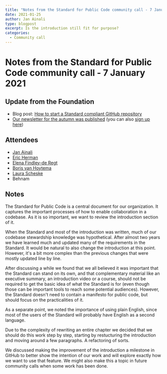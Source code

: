 ```yaml
---
title: "Notes from the Standard for Public Code community call - 7 January 2021"
date: 2021-01-25
author: Jan Ainali
type: blogpost
excerpt: Is the introduction still fit for purpose?
categories:
  - Community call
---
```


# Notes from the Standard for Public Code community call - 7 January 2021

## Update from the Foundation

* Blog post: [How to start a Standard compliant GitHub repository](https://blog.publiccode.net/news/2020/12/09/how-to-start-a-standard-compliant-repository.html)
* [Our newsletter for the autumn was published](https://blog.publiccode.net/news/2020/12/02/autumn-2020-newsletter.html) (you can also [sign up here](https://odoo.publiccode.net/survey/start/594b9243-c7e5-4bc1-8714-35137c971842))

## Attendees

* [Jan Ainali](https://publiccode.net/team/jan-ainali.html)
* [Eric Herman](https://publiccode.net/team/eric-herman.html)
* [Elena Findley-de Regt](https://publiccode.net/team/elena-findley-de-regt.html)
* [Boris van Hoytema](https://publiccode.net/team/boris-van-hoytema.html)
* [Laura Scheske](https://publiccode.net/team/laura-scheske.html)
* Behnam

## Notes

The Standard for Public Code is a central document for our organization. It captures the important processes of how to enable collaboration in a codebase. As it is so important, we want to review the introduction section of it.

When the Standard and most of the introduction was written, much of our codebase stewardship knowledge was hypothetical. After almost two years we have learned much and updated many of the requirements in the Standard. It would be natural to also change the introduction at this point. However, it's a bit more complex than the previous changes that were mostly updated line by line.

After discussing a while we found that we all believed it was important that the Standard can stand on its own, and that complementary material like an executive summary, an introduction video or a course, should not be required to get the basic idea of what the Standard is for (even though those can be important tools to reach some potential audiences). However, the Standard doesn't need to contain a manifesto for public code, but should focus on the practicalities of it.

As a separate point, we noted the importance of using plain English, since most of the users of the Standard will probably have English as a second language.

Due to the complexity of rewriting an entire chapter we decided that we should do this work step by step, starting by restucturing the introduction and moving around a few paragraphs. A refactoring of sorts.

We discussed making the improvement of the introduction a milestone in GitHub to better show the intention of our work and will explore exactly how we want to use that feature. We might also make this a topic in future community calls when some work has been done.
